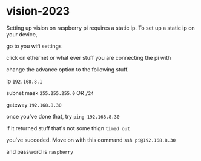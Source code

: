 # vision-2023

Setting up vision on raspberry pi requires a static ip. To set up a static ip on your device, 

go to you wifi settings

click on ethernet or what ever stuff you are connecting the pi with

change the advance option to the following stuff. 

ip `192.168.8.1`

subnet mask `255.255.255.0` OR `/24`

gateway `192.168.8.30`

once you've done that, try `ping 192.168.8.30`

if it returned stuff that's not some thign `timed out` 

you've succeded. Move on with this command `ssh pi@192.168.8.30` 

and password is `raspberry`
